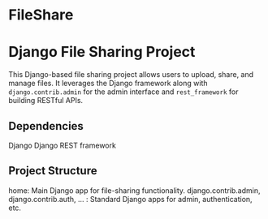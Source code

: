 # FileShare

# Django File Sharing Project

This Django-based file sharing project allows users to upload, share, and manage files. It leverages the Django framework along with `django.contrib.admin` for the admin interface and `rest_framework` for building RESTful APIs.
   
## Dependencies
Django
Django REST framework

## Project Structure
home: Main Django app for file-sharing functionality.
django.contrib.admin, django.contrib.auth, ... : Standard Django apps for admin, authentication, etc.

